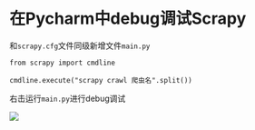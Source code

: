 # 在Pycharm中debug调试Scrapy

和`scrapy.cfg`文件同级新增文件`main.py`

```
from scrapy import cmdline

cmdline.execute("scrapy crawl 爬虫名".split())
```

右击运行`main.py`进行debug调试

![](images/pycharm-debug-scrapy.png)
